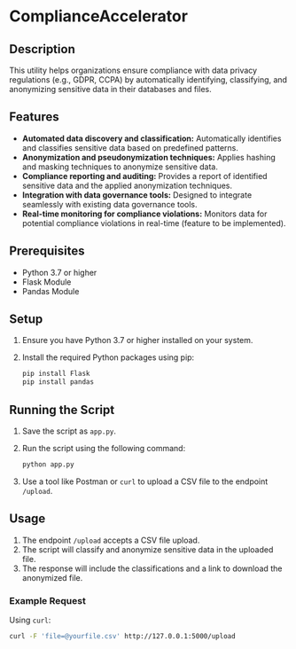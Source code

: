 # ComplianceAccelerator

## Description

This utility helps organizations ensure compliance with data privacy regulations (e.g., GDPR, CCPA) by automatically identifying, classifying, and anonymizing sensitive data in their databases and files.

## Features

- **Automated data discovery and classification:** Automatically identifies and classifies sensitive data based on predefined patterns.
- **Anonymization and pseudonymization techniques:** Applies hashing and masking techniques to anonymize sensitive data.
- **Compliance reporting and auditing:** Provides a report of identified sensitive data and the applied anonymization techniques.
- **Integration with data governance tools:** Designed to integrate seamlessly with existing data governance tools.
- **Real-time monitoring for compliance violations:** Monitors data for potential compliance violations in real-time (feature to be implemented).

## Prerequisites

- Python 3.7 or higher
- Flask Module
- Pandas Module

## Setup

1. Ensure you have Python 3.7 or higher installed on your system.
2. Install the required Python packages using pip:

    ```bash
    pip install Flask
    pip install pandas
    ```

## Running the Script

1. Save the script as `app.py`.
2. Run the script using the following command:

    ```bash
    python app.py
    ```

3. Use a tool like Postman or `curl` to upload a CSV file to the endpoint `/upload`.

## Usage

1. The endpoint `/upload` accepts a CSV file upload.
2. The script will classify and anonymize sensitive data in the uploaded file.
3. The response will include the classifications and a link to download the anonymized file.

### Example Request

Using `curl`:

```bash
curl -F 'file=@yourfile.csv' http://127.0.0.1:5000/upload
